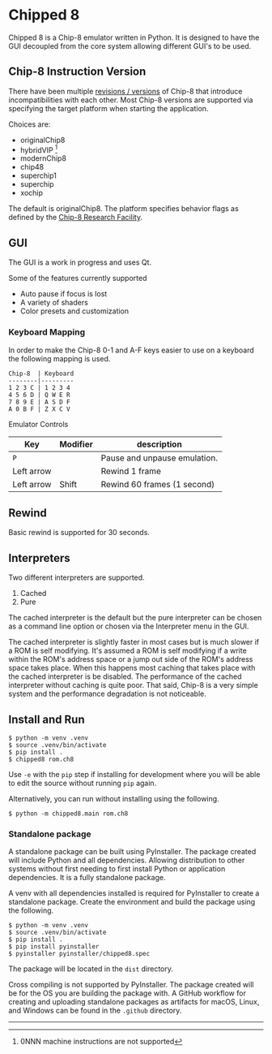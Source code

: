# Chipped 8

Chipped 8 is a Chip-8 emulator written in Python. It is designed to have the
GUI decoupled from the core system allowing different GUI's to be used.

## Chip-8 Instruction Version

There have been multiple [revisions / versions](https://chip-8.github.io) of
Chip-8 that introduce incompatibilities with each other. Most Chip-8 versions
are supported via specifying the target platform when starting the application.

Choices are:

- originalChip8
- hybridVIP [^1]
- modernChip8
- chip48
- superchip1
- superchip
- xochip

The default is originalChip8. The platform specifies behavior flags as
defined by the [Chip-8 Research Facility](https://github.com/chip-8/chip-8-database).

## GUI

The GUI is a work in progress and uses Qt.

Some of the features currently supported

- Auto pause if focus is lost
- A variety of shaders
- Color presets and customization

### Keyboard Mapping

In order to make the Chip-8 0-1 and A-F keys easier to use on a keyboard the
following mapping is used.

```
Chip-8  | Keyboard
--------|---------
1 2 3 C | 1 2 3 4
4 5 6 D | Q W E R
7 8 9 E | A S D F
A 0 B F | Z X C V
```

Emulator Controls

Key        | Modifier | description
---------- | -------- | -----------
`P`        |          | Pause and unpause emulation.
Left arrow |          | Rewind 1 frame
Left arrow | Shift    | Rewind 60 frames (1 second)


## Rewind

Basic rewind is supported for 30 seconds.


## Interpreters

Two different interpreters are supported.

1. Cached
2. Pure

The cached interpreter is the default but the pure interpreter
can be chosen as a command line option or chosen via the Interpreter menu
in the GUI.

The cached interpreter is slightly faster in most cases but is much slower if a
ROM is self modifying. It's assumed a ROM is self modifying if a write within
the ROM's address space or a jump out side of the ROM's address space takes
place. When this happens most caching that takes place with the cached
interpreter is be disabled. The performance of the cached interpreter without
caching is quite poor. That said, Chip-8 is a very simple system and the
performance degradation is not noticeable.


## Install and Run

```
$ python -m venv .venv
$ source .venv/bin/activate
$ pip install .
$ chipped8 rom.ch8
```

Use `-e` with the `pip` step if installing for development where you will be able
to edit the source without running `pip` again.

Alternatively, you can run without installing using the following.

```
$ python -m chipped8.main rom.ch8
```

### Standalone package

A standalone package can be built using PyInstaller. The package created will
include Python and all dependencies. Allowing distribution to other systems
without first needing to first install Python or application dependencies. It
is a fully standalone package.

A venv with all dependencies installed is required for PyInstaller
to create a standalone package. Create the environment and build the
package using the following.

```
$ python -m venv .venv
$ source .venv/bin/activate
$ pip install .
$ pip install pyinstaller
$ pyinstaller pyinstaller/chipped8.spec
```

The package will be located in the `dist` directory.

Cross compiling is not supported by PyInstaller. The package created will
be for the OS you are building the package with. A GitHub workflow for creating
and uploading standalone packages as artifacts for macOS, Linux, and Windows
can be found in the `.github` directory.

---

[^1]: 0NNN machine instructions are not supported

